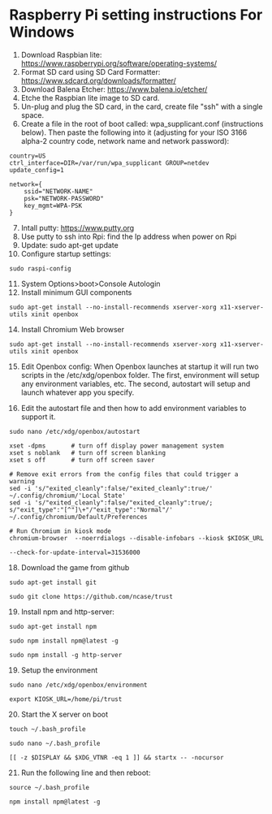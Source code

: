 # Raspberry Pi setting instructions For Windows

1. Download Raspbian lite: https://www.raspberrypi.org/software/operating-systems/  
2. Format SD card using SD Card Formatter: https://www.sdcard.org/downloads/formatter/  
3. Download Balena Etcher: https://www.balena.io/etcher/
4. Etche the Raspbian lite image to SD card.
5. Un-plug and plug the SD card, in the card, create file "ssh" with a single space.
6. Create a file in the root of boot called: wpa_supplicant.conf (instructions below). Then paste the following into it (adjusting for your ISO 3166 alpha-2 country code, network name and network password):  
<pre><code>country=US
ctrl_interface=DIR=/var/run/wpa_supplicant GROUP=netdev
update_config=1

network={
    ssid="NETWORK-NAME"
    psk="NETWORK-PASSWORD"
    key_mgmt=WPA-PSK
}
</code></pre>  
7. Intall putty: https://www.putty.org
8. Use putty to ssh into Rpi: find the Ip address when power on Rpi
9. Update: sudo apt-get update  
10. Configure startup settings:  
<pre><code>sudo raspi-config</code></pre>  
11. System Options>boot>Console Autologin  
12. Install minimum GUI components  
<pre><code>sudo apt-get install --no-install-recommends xserver-xorg x11-xserver-utils xinit openbox</code></pre>  
14. Install Chromium Web browser  
<pre><code>sudo apt-get install --no-install-recommends xserver-xorg x11-xserver-utils xinit openbox</code></pre>  
15. Edit Openbox config: When Openbox launches at startup it will run two scripts in the /etc/xdg/openbox folder. The first, environment will setup any environment variables, etc. The second, autostart will setup and launch whatever app you specify.

16. Edit the autostart file and then how to add environment variables to support it.
<pre><code>sudo nano /etc/xdg/openbox/autostart</code></pre>  
<pre><code>xset -dpms       # turn off display power management system
xset s noblank   # turn off screen blanking
xset s off       # turn off screen saver

# Remove exit errors from the config files that could trigger a warning
sed -i 's/"exited_cleanly":false/"exited_cleanly":true/' ~/.config/chromium/'Local State'
sed -i 's/"exited_cleanly":false/"exited_cleanly":true/; s/"exit_type":"[^"]\+"/"exit_type":"Normal"/' ~/.config/chromium/Default/Preferences

# Run Chromium in kiosk mode
chromium-browser  --noerrdialogs --disable-infobars --kiosk $KIOSK_URL

--check-for-update-interval=31536000
</code></pre>  
18. Download the game from github  
<pre><code>sudo apt-get install git</code></pre>  
<pre><code>sudo git clone https://github.com/ncase/trust</code></pre>  
19. Install npm and http-server: 
<pre><code>sudo apt-get install npm</code></pre>  
<pre><code>sudo npm install npm@latest -g</code></pre>  
<pre><code>sudo npm install -g http-server</code></pre>  

19. Setup the environment  
<pre><code>sudo nano /etc/xdg/openbox/environment</code></pre>  
<pre><code>export KIOSK_URL=/home/pi/trust</code></pre>  
20. Start the X server on boot  
<pre><code>touch ~/.bash_profile</code></pre> 
<pre><code>sudo nano ~/.bash_profile</code></pre> 
<pre><code>[[ -z $DISPLAY && $XDG_VTNR -eq 1 ]] && startx -- -nocursor</code></pre>  
21. Run the following line and then reboot:    
<pre><code>source ~/.bash_profile</code></pre> 

<pre><code>npm install npm@latest -g</code></pre>  
